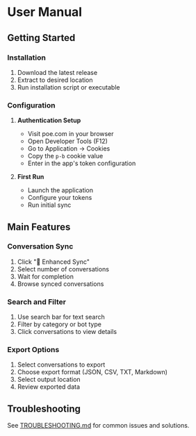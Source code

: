 # User Manual

## Getting Started

### Installation

1. Download the latest release
2. Extract to desired location
3. Run installation script or executable

### Configuration

1. **Authentication Setup**
   - Visit poe.com in your browser
   - Open Developer Tools (F12)
   - Go to Application → Cookies
   - Copy the `p-b` cookie value
   - Enter in the app's token configuration

2. **First Run**
   - Launch the application
   - Configure your tokens
   - Run initial sync

## Main Features

### Conversation Sync

1. Click "🚀 Enhanced Sync"
2. Select number of conversations
3. Wait for completion
4. Browse synced conversations

### Search and Filter

1. Use search bar for text search
2. Filter by category or bot type
3. Click conversations to view details

### Export Options

1. Select conversations to export
2. Choose export format (JSON, CSV, TXT, Markdown)
3. Select output location
4. Review exported data

## Troubleshooting

See [TROUBLESHOOTING.md](../TROUBLESHOOTING.md) for common issues and solutions.
